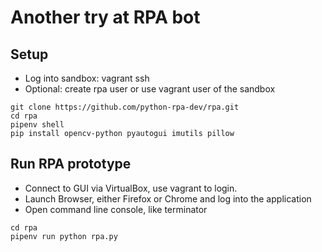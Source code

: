 # Another try at RPA bot 

## Setup

* Log into sandbox: vagrant ssh 
* Optional: create rpa user or use vagrant user of the sandbox 

```
git clone https://github.com/python-rpa-dev/rpa.git
cd rpa
pipenv shell
pip install opencv-python pyautogui imutils pillow
```

## Run RPA prototype

* Connect to GUI via VirtualBox, use vagrant to login.
* Launch Browser, either Firefox or Chrome and log into the application
* Open command line console, like terminator

```
cd rpa
pipenv run python rpa.py
```

